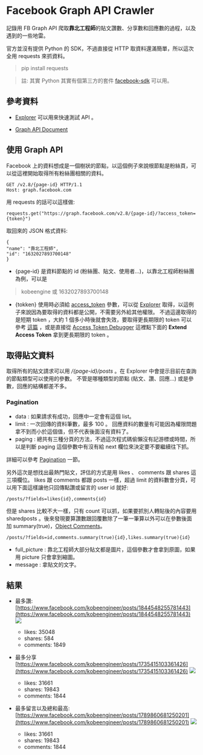 # Facebook Graph API Crawler #

記錄用 FB Graph API 爬取**靠北工程師**的貼文讚數、分享數和回應數的過程，以及遇到的一些地雷。

官方並沒有提供 Python 的 SDK，不過直接從 HTTP 取資料還滿簡單，所以這次全用 requests 來抓資料。

> pip install requests

> 註: 其實 Python 其實有個第三方的套件 [facebook-sdk](https://github.com/mobolic/facebook-sdk) 可以用。

## 參考資料 ##
- [Explorer](https://developers.facebook.com/tools/explorer/) 可以用來快速測試 API 。

- [Graph API Document](https://developers.facebook.com/docs/graph-api) 


## 使用 Graph API ##

Facebook 上的資料想成是一個樹狀的節點，以這個例子來說根節點是粉絲頁，可以從這裡開始取得所有粉絲團相關的資料。

    GET /v2.8/{page-id} HTTP/1.1
    Host: graph.facebook.com

用 requests 的話可以這樣做:

    requests.get("https://graph.facebook.com/v2.8/{page-id}/?access_token={token}")

取回來的 JSON 格式資料:

    {
    "name": "靠北工程師",
    "id": "1632027893700148"
    }

- {page-id} 是資料節點的 id (粉絲團、貼文、使用者...)，以靠北工程師粉絲團為例，可以是

>    kobeengine 或
>    1632027893700148

- {tokken} 使用時必須給 [access_token](https://developers.facebook.com/docs/facebook-login/access-tokens) 參數，可以從 [Explorer](https://developers.facebook.com/tools/explorer/) 取得，以這例子來說因為要取得的資料都是公開，不需要另外給其他權限。
不過這邊取得的是短期 token ，大約 1 個多小時後就會失效，要取得更長期限的 token 可以參考 [這篇](https://developers.facebook.com/docs/facebook-login/access-tokens/expiration-and-extension) ，或是直接從 [Access Token Debugger](https://developers.facebook.com/tools/debug/accesstoken/) 這裡點下面的 **Extend Access Token** 拿到更長期限的 token 。

## 取得貼文資料 ##

取得所有的貼文請求可以用 */{page-id}/posts* 。在 Explorer 中會提示目前在查詢的節點類型可以使用的參數。
不管是哪種類型的節點 (貼文、讚、回應...) 或是參數，回應的結構都差不多。

### Pagination ###
- data : 如果請求有成功，回應中一定會有這個 list。
- limit : 一次回傳的資料筆數，最多 100 。 回應資料的數量有可能因為權限問題拿不到而小於這個值，但不代表後面沒有資料了。
- paging : 總共有三種分頁的方法，不過這次程式碼偷懶沒有記游標或時間，所以是判斷 paging 這個參數中有沒有給 next 欄位來決定要不要繼續往下抓。

詳細可以參考 [Pagination](https://developers.facebook.com/docs/graph-api/using-graph-api/#paging) 一節。

另外這次是想找出最熱門貼文，評估的方式是用 likes 、 comments 跟 shares 這三項欄位。 likes 跟 comments 都跟 posts 一樣，超過 limit 的資料數會分頁，可以用下面這樣讓他只回傳點讚或留言的 user id 就好:

    /posts/?fields=likes{id},comments{id}

但是 shares 比較不大一樣，只有 count 可以抓，如果要抓別人轉貼後的內容要用 sharedposts 。後來發現要算讚數跟回覆數除了一筆一筆算以外可以在參數後面加 summary(true)，[Object Comments](https://developers.facebook.com/docs/graph-api/reference/v2.8/object/comments)。

    /posts/?fields=id,comments.summary(true){id},likes.summary(true){id}

- full_picture : 靠北工程師大部分貼文都是圖片，這個參數才會拿到原圖，如果用 picture 只會拿到縮圖。
- message : 拿貼文的文字。

## 結果 ##

- 最多讚:
[https://www.facebook.com/kobeengineer/posts/1844548255781443](https://www.facebook.com/kobeengineer/posts/1844548255781443)
![](https://scontent.xx.fbcdn.net/v/t1.0-9/14718850_1844548255781443_6147732678196358046_n.png?oh=391754e34d6048448bb6e7156f806a46&oe=59232C35)
    - likes: 35048
    - shares: 584
    - comments: 1849

- 最多分享
[https://www.facebook.com/kobeengineer/posts/1735415103361426](https://www.facebook.com/kobeengineer/posts/1735415103361426)
![](https://scontent.xx.fbcdn.net/v/t1.0-9/12799127_1735415103361426_7941877299204214601_n.png?oh=3564b5ddb2f51f9973447f611cda8b38&oe=590A9D6C)
    - likes: 31661
    - shares: 19843
    - comments: 1844

- 最多留言以及總和最高:
[https://www.facebook.com/kobeengineer/posts/1789860681250201](https://www.facebook.com/kobeengineer/posts/1789860681250201)
![](https://scontent.xx.fbcdn.net/v/t1.0-9/13612181_1789860681250201_1216737244862186553_n.png?oh=42e76d0666fce1e65dd50a9783433101&oe=591CEBEF)
    - likes: 31661
    - shares: 19843
    - comments: 1844
